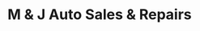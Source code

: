 ---
title: "M & J Auto Sales & Repairs"
url: /hartford/m-und-j-auto-sales-und-repairs/
shop: Autowerkstatt
---